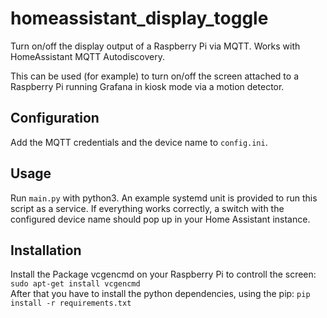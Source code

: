 # homeassistant_display_toggle
Turn on/off the display output of a Raspberry Pi via MQTT.
Works with HomeAssistant MQTT Autodiscovery.

This can be used (for example) to turn on/off the screen attached to a Raspberry Pi running Grafana in kiosk mode via a motion detector.

## Configuration
Add the MQTT credentials and the device name to `config.ini`.

## Usage
Run `main.py` with python3. An example systemd unit is provided to run this script as a service.
If everything works correctly, a switch with the configured device name should pop up in your Home Assistant instance.

## Installation
Install the Package vcgencmd on your Raspberry Pi to controll the screen:
`sudo apt-get install vcgencmd`  
After that you have to install the python dependencies, using the pip: 
`pip install -r requirements.txt`
